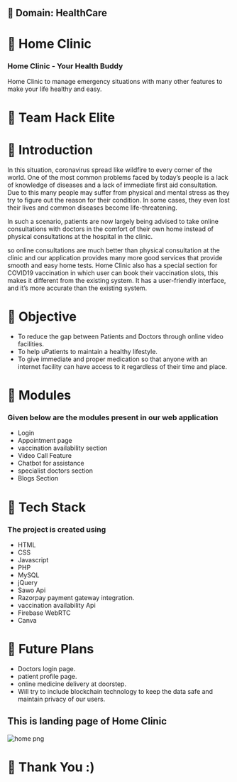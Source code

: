 
## :dizzy: Domain: HealthCare

# :hospital: Home Clinic

### Home Clinic - Your Health Buddy
Home Clinic to manage emergency situations with many other features to make your life healthy and easy.

# :two_women_holding_hands: Team Hack Elite

# :star2: Introduction

In this situation, coronavirus spread like wildfire to every corner of the world. One of the most common problems faced by today’s people is a lack of knowledge of diseases and a lack of immediate first aid consultation. Due to this many people may suffer from physical and mental stress as they try to figure out the reason for their condition. In some cases, they even lost their lives and common diseases become life-threatening.

In such a scenario, patients are now largely being advised to take online consultations with doctors in the comfort of their own home instead of physical consultations at the hospital in the clinic.

so online consultations are much better than physical consultation at the clinic and our application provides many more good services that provide smooth and easy home tests. Home Clinic also has a special section for COVID19 vaccination in which user can book their vaccination slots, this makes it different from the existing system. It has a user-friendly interface, and it’s more accurate than the existing system.

# :dart: Objective
 
- To reduce the gap between Patients and Doctors through online video facilities.
- To help uPatients to maintain a healthy lifestyle.
- To give immediate and proper medication so that anyone with an internet facility can have access to it regardless of their time and place. 

# :memo: Modules

### Given below are the modules present in our web application

- Login 
- Appointment page 
- vaccination availability section
- Video Call Feature
- Chatbot for assistance
- specialist doctors section
- Blogs Section

# :telescope: Tech Stack

### The project is created using

- HTML
- CSS
- Javascript
- PHP
- MySQL
- jQuery
- Sawo Api
- Razorpay payment gateway integration.
- vaccination availability Api
- Firebase WebRTC
- Canva


# 🚀 Future Plans

- Doctors login page.
- patient profile page.
- online medicine delivery at doorstep.
- Will try to include blockchain technology to keep the data safe and maintain privacy of our users.

## This is landing page of Home Clinic 

![home png](https://user-images.githubusercontent.com/83999940/136512217-88525de6-db62-47d4-9f76-a804ca48cd94.png)


# :pray: Thank You :)
